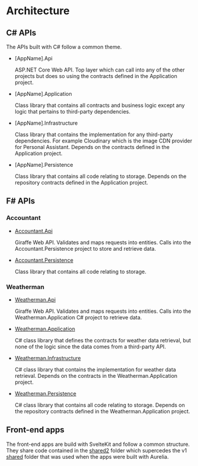 # Architecture

## C# APIs

The APIs built with C# follow a common theme.

* [AppName].Api

  ASP.NET Core Web API. Top layer which can call into any of the other projects but does so using the contracts defined in the Application project.

* [AppName].Application

  Class library that contains all contracts and business logic except any logic that pertains to third-party dependencies.

* [AppName].Infrastructure

  Class library that contains the implementation for any third-party dependencies. For example Cloudinary which is the image CDN provider for Personal Assistant. Depends on the contracts defined in the Application project.

* [AppName].Persistence

  Class library that contains all code relating to storage. Depends on the repository contracts defined in the Application project.

## F# APIs

### Accountant

* [Accountant.Api](../src/Accountant/Accountant.Api)

  Giraffe Web API. Validates and maps requests into entities. Calls into the Accountant.Persistence project to store and retrieve data.

* [Accountant.Persistence](../src/Accountant/Accountant.Persistence)

  Class library that contains all code relating to storage.

### Weatherman

* [Weatherman.Api](../src/Weatherman/Weatherman.Api)

  Giraffe Web API. Validates and maps requests into entities. Calls into the Weatherman.Application C# project to retrieve data.

* [Weatherman.Application](../src/Weatherman/Weatherman.Application)

  C# class library that defines the contracts for weather data retrieval, but none of the logic since the data comes from a third-party API.

* [Weatherman.Infrastructure](../src/Weatherman/Weatherman.Infrastructure)

  C# class library that contains the implementation for weather data retrieval. Depends on the contracts in the Weatherman.Application project.

* [Weatherman.Persistence](../src/Weatherman/Weatherman.Persistence)

  C# class library that contains all code relating to storage. Depends on the repository contracts defined in the Weatherman.Application project.

## Front-end apps

The front-end apps are build with SvelteKit and follow a common structure. They share code contained in the [shared2](../src/Core/shared2) folder which supercedes the v1 [shared](../src/Core/shared) folder that was used when the apps were built with Aurelia.